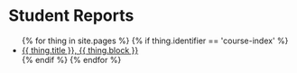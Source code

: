 

# Student Reports

<ul>
  {% for thing in site.pages %}
    {% if thing.identifier == 'course-index' %}
  <li>
    <a href="{{ thing.url }}">{{ thing.title }}, {{ thing.block }}</a>
  </li>
  {% endif %}
  {% endfor %}
</ul>